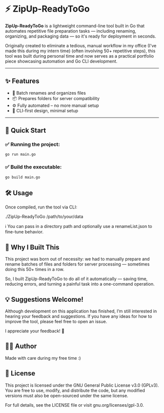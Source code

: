 # ⚡ ZipUp-ReadyToGo

**ZipUp-ReadyToGo** is a lightweight command-line tool built in Go that automates repetitive file preparation tasks — including renaming, organizing, and packaging data — so it's ready for deployment in seconds.

Originally created to eliminate a tedious, manual workflow in my office (I've made this during my intern time) (often involving 50+ repetitive steps), this tool was built during personal time and now serves as a practical portfolio piece showcasing automation and Go CLI development.

---

## ✨ Features

- 📁 Batch renames and organizes files
- 📦 Prepares folders for server compatibility
- ⚙️ Fully automated – no more manual setup
- 🧰 CLI-first design, minimal setup

---

## 🚀 Quick Start

### ✅ Running the project:

```bash
go run main.go
```

### ✅ Build the executable:

```bash
go build main.go
```

## 🛠️ Usage

Once compiled, run the tool via CLI:


./ZipUp-ReadyToGo /path/to/your/data

ℹ️ You can pass in a directory path and optionally use a renameList.json to fine-tune behavior.


## 🧩 Why I Built This

This project was born out of necessity: we had to manually prepare and rename batches of files and folders for server processing — sometimes doing this 50+ times in a row.

So, I built ZipUp-ReadyToGo to do all of it automatically — saving time, reducing errors, and turning a painful task into a one-command operation.

## 💡 Suggestions Welcome!

Although development on this application has finished, I’m still interested in hearing your feedback and suggestions. If you have any ideas for how to improve the tool, please feel free to open an issue.

I appreciate your feedback! 🥳

## 👨‍💻 Author

Made with care during my free time :)

## 📄 License

This project is licensed under the GNU General Public License v3.0 (GPLv3).
You are free to use, modify, and distribute the code, but any modified versions must also be open-sourced under the same license.

For full details, see the LICENSE file or visit gnu.org/licenses/gpl-3.0.
